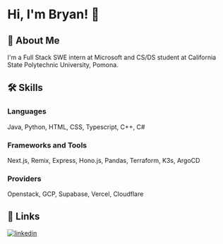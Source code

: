 
# Hi, I'm Bryan! 👋

## 🚀 About Me
I'm a Full Stack SWE intern at Microsoft and CS/DS student at California State Polytechnic University, Pomona.

## 🛠 Skills
### Languages
Java, Python, HTML, CSS, Typescript, C++, C#
### Frameworks and Tools
Next.js, Remix, Express, Hono.js, Pandas, Terraform, K3s, ArgoCD
### Providers
Openstack, GCP, Supabase, Vercel, Cloudflare

## 🔗 Links

[![linkedin](https://img.shields.io/badge/linkedin-0A66C2?style=for-the-badge&logo=linkedin&logoColor=white)](https://www.linkedin.com/in/bryan-bergo-952940259/)

